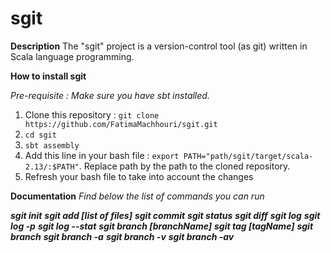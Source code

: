 # sgit

**Description** 
The "sgit" project is a version-control tool (as git) written in Scala language programming.

**How to install sgit**

*Pre-requisite : Make sure you have sbt installed.*

1. Clone this repository : `git clone https://github.com/FatimaMachhouri/sgit.git`
2. `cd sgit`
3. `sbt assembly`
4. Add this line in your bash file : `export PATH="path/sgit/target/scala-2.13/:$PATH"`. Replace path by the path to the cloned repository. 
5. Refresh your bash file to take into account the changes


**Documentation**
*Find below the list of commands you can run*

***sgit init***
***sgit add [list of files]***
***sgit commit***
***sgit status***
***sgit diff***
***sgit log***
***sgit log -p***
***sgit log --stat***
***sgit branch [branchName]***
***sgit tag [tagName]***
***sgit branch***
***sgit branch -a***
***sgit branch -v***
***sgit branch -av***
